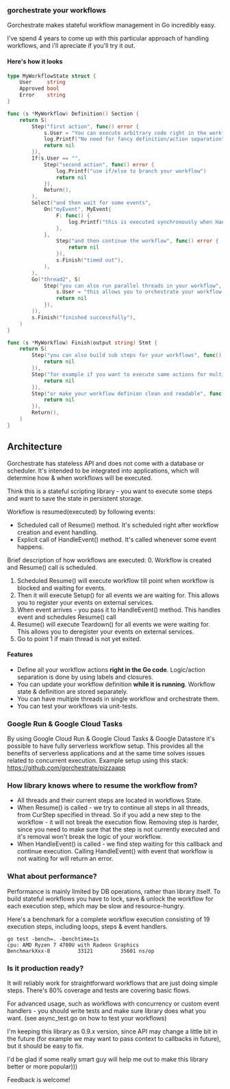 ### gorchestrate your workflows

Gorchestrate makes stateful workflow management in Go incredibly easy. 

I've spend 4 years to come up with this particular approach of handling workflows, and i'll apreciate if you'll try it out.

#### Here's how it looks
```Go
type MyWorkflowState struct {
	User     string
	Approved bool
	Error    string
}

func (s *MyWorkflow) Definition() Section {
	return S(
		Step("first action", func() error {
			s.User = "You can execute arbitrary code right in the workflow definition"
			log.Printf("No need for fancy definition/action separation")
			return nil
		}),
		If(s.User == "",
			Step("second action", func() error {
				log.Printf("use if/else to branch your workflow")
				return nil
			}),
			Return(),
		),
		Select("and then wait for some events",
			On("myEvent", MyEvent{
				F: func() {
					log.Printf("this is executed synchronously when HandleEvent() is Called")
				},
			},
				Step("and then continue the workflow", func() error {
					return nil
				}),
				s.Finish("timed out"),
			),
		),
		Go("thread2", S(
			Step("you can also run parallel threads in your workflow", func() error {
				s.User = "this allows you to orchestrate your workflow and run multiple asnychrounous actions in parallel"
				return nil
			}),
		)),
		s.Finish("finished successfully"),
	)
}

func (s *MyWorkflow) Finish(output string) Stmt {
	return S(
		Step("you can also build sub steps for your workflows", func() error {
			return nil
		}),
		Step("for example if you want to execute same actions for multiple workflow steps", func() error {
			return nil
		}),
		Step("or make your workflow definion clean and readable", func() error {
			return nil
		}),
		Return(),
	)
}
```

## Architecture
Gorchestrate has stateless API and does not come with a database or scheduler. 
It's intended to be integrated into applications, which will determine how & when workflows will be executed.

Think this is a stateful scripting library - you want to execute some steps and want to save the state in persistent storage.

Workflow is resumed(executed) by following events:
* Scheduled call of Resume() method. It's scheduled right after workflow creation and event handling.
* Explicit call of HandleEvent() method. It's called whenever some event happens.

Brief description of how workflows are executed:
0. Workflow is created and Resume() call is scheduled.
1. Scheduled Resume() will execute workflow till point when workflow is blocked and waiting for events. 
2. Then it will execute Setup() for all events we are waiting for. This allows you to register your events on external services.
3. When event arrives - you pass it to HandleEvent() method. This handles event and schedules Resume() call
4. Resume() will execute Teardown() for all events we were waiting for. This allows you to deregister your events on external services.
5. Go to point 1 if main thread is not yet exited.




#### Features
* Define all your workflow actions **right in the Go code**. Logic/action separation is done by using labels and closures.
* You can update your workflow definition **while it is running**. Workflow state & definition are stored separately.
* You can have multiple threads in single workflow and orchestrate them. 
* You can test your workflows via unit-tests.


### Google Run & Google Cloud Tasks 
By using Google Cloud Run & Google Cloud Tasks & Google Datastore it's possible to have fully serverless workflow setup.
This provides all the benefits of serverless applications and at the same time solves issues related to concurrent execution.
Example setup using this stack: https://github.com/gorchestrate/pizzaapp


### How library knows where to resume the workflow from?
* All threads and their current steps are located in workflows State.
* When Resume() is called - we try to continue all steps in all threads, from CurStep specified in thread. So if you add a new step to the workflow - it will not break the execution flow. Removing step is harder, since you need to make sure that the step is not currently executed and it's removal won't break the logic of your workflow.
* When HandleEvent() is called - we find step waiting for this callback and continue execution. Calling HandleEvent() with event that workflow is not waiting for will return an error.

### What about performance?
Performance is mainly limited by DB operations, rather than library itself.
To build stateful workflows you have to lock, save & unlock the workflow for each execution step, which may be slow and resource-hungry.

Here's a benchmark for a complete workflow execution consisting of 19 execution steps, including loops, steps & event handlers.
```
go test -bench=. -benchtime=1s
cpu: AMD Ryzen 7 4700U with Radeon Graphics         
BenchmarkXxx-8   	   33121	     35601 ns/op
```

### Is it production ready?
It will reliably work for straightforward workflows that are just doing simple steps. There's 80% coverage and tests are covering basic flows.

For advanced usage, such as workflows with concurrency or custom event handlers - you should write tests and make sure library does what you want. 
(see async_test.go on how to test your workflows)

I'm keeping this library as 0.9.x version, since API may change a little bit in the future (for example we may want to pass context to callbacks in future), but it should be easy to fix.

I'd be glad if some really smart guy will help me out to make this library better or more popular)))


Feedback is welcome!